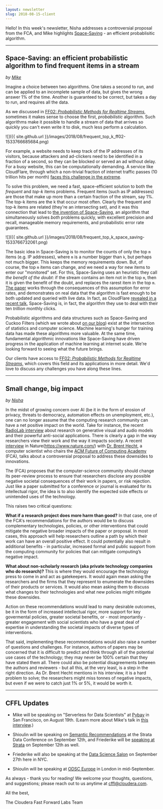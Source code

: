 ```yaml
---
layout: newsletter
slug: 2018-08-15-client
---
```


Hello! In this week's newsletter, Nisha addresses a controversial proposal from the FCA, and Mike highlights [Space-Saving](https://www.cs.ucsb.edu/research/tech-reports/2005-23) - an efficient probablisitic algorithm.

---

## Space-Saving: an efficient probabilistic algorithm to find frequent items in a stream
_by [Mike]()_

Imagine a choice between two algorithms. One takes a second to run, and can be
applied to an incomplete sample of data, but gives the wrong answer 1% of the
time. Another is guaranteed to be correct, but takes a day to run, and requires
all the data.

As we discussed in [FF02: _Probabilistic Methods for Realtime
Streams_](https://clients.fastforwardlabs.com/ff02/report), sometimes it makes
sense to choose the first, _probabilistic_ algorithm. Such algorithms make it
possible to handle a stream of data that arrives so quickly you can't even
write it to disk, much less perform a calculation.

![]({{ site.github.url }}/images/2018/08/frequent_top_k_ff02-1533766685684.png)

For example, a website needs to keep track of the IP addresses of its visitors,
because attackers and ad-clickers need to be identified in a fraction of a
second, so they can be blocked or served an ad without delay. For a busy
website, this can be computationally demanding. A service like CloudFlare,
through which a non-trivial fraction of internet traffic passes (10 trillion
hits per month) [faces this challenge in the
extreme](https://www.dotconferences.com/2015/06/john-graham-cumming-i-got-10-trillion-problems-but-logging-aint-one).

To solve this problem, we need a fast, space-efficient solution to both the
_frequent_ and _top-k_ items problems. Frequent items (such as IP addresses)
are those that make up more than a certain fraction of the stream, say 1%. The
top-k items are the k that occur most often. Clearly the frequent and top-k
items are related (they're an intersecting set), and it was this connection
that lead to [the invention of
Space-Saving](https://www.cs.ucsb.edu/research/tech-reports/2005-23), an
algorithm that simultaneously solves _both_ problems quickly, with excellent
precision and recall, manageable memory requirements, and probabilistic error
rate guarantees.

![]({{ site.github.url }}/images/2018/08/frequent_top_k_space_saving-1533766732061.png)

The basic idea in Space-Saving is to monitor the counts of only the top `m`
items (e.g. IP addresses), where `m` is a number bigger than `k`, but perhaps
not much bigger. This keeps the memory requirements down. But, of course, the top
`m` items can change, and we need a way for new items to enter our "monitored"
set. For this, Space-Saving uses an heuristic they call _the benefit of the
doubt_: if the stream contains an item not in the top `m`, then it is given the
benefit of the doubt, and replaces the rarest item in the top `m`. [The
paper](https://www.cs.ucsb.edu/research/tech-reports/2005-23) works through the
consequences of this assumption for error rates, and demonstrates on real data
that the algorithm is fast enough to be both updated and queried with live
data. In fact, as CloudFlare [revealed in a recent
talk](https://www.dotconferences.com/2015/06/john-graham-cumming-i-got-10-trillion-problems-but-logging-aint-one),
Space-Saving is, in fact, the algorithm they use to deal with their ten
_trillion_ monthly clicks.

Probabilistic algorithms and data structures such as Space-Saving and Cuckoo
Filters (which we wrote about [on our
blog](https://blog.fastforwardlabs.com/2016/11/23/probabilistic-data-structure-showdown-cuckoo.html))
exist at the intersection of statistics and computer science. Machine
learning's hunger for training data has made these algorithms more valuable. At
the same time, fundamental algorithmic innovations like Space-Saving have
driven progress in the application of machine learning at internet scale. We're
looking forward to seeing what the future brings.

Our clients have access to [FF02: _Probabilistic Methods for
Realtime Streams_](https://clients.fastforwardlabs.com/ff02/report), which
covers this field and its applications in more detail. We'd love to discuss any
challenges you have along these lines.

---

## Small change, big impact
_by [Nisha](https://twitter.com/NishaMuktewar)_

In the midst of growing concern over AI (be it in the form of erosion of privacy, threats to democracy, automation effects 
on unemployment, etc.), one can no longer assume that the computing research community can have a net positive impact on 
the world. Take for instance, the recent [RadioLab interview](https://www.wnycstudios.org/story/breaking-news) about research 
on generative visual and audio models and their powerful anti-social applications. There is clearly a gap in the way 
researchers view their work and the way it impacts society. A recent [interview](https://www.nature.com/articles/d41586-018-05791-w) in Nature(https://www.nature.com/) with [Dr. Brent Hecht](http://www.brenthecht.com/), a computer scientist who chairs the [ACM Future of Computing Academy](https://acm-fca.org/) (FCA), talks about a controversial proposal to address these downsides to innovations. 

The (FCA) proposes that the computer-science community should change its peer-review process to ensure that researchers disclose any possible negative societal consequences of their work in papers, or risk rejection. Just like a paper submitted for a conference or journal is evaluated for its intellectual rigor, the idea is to also identify the expected side effects or unintended uses of the technology.

This raises two critical questions:   

**What if a research project does more harm than good?** In that case, one of the FCA's recommendations for the authors would be to discuss complementary technologies, policies, or other interventions that could mitigate the negative broader impacts of the paper or proposal. In most cases, this approach will help researchers outline a path by which their work can have an overall positive effect. It could potentially also result in additional benefits - in particular, increased formal and public support from the computing community for policies that can mitigate computing’s negative impact. 

**What about non-scholarly research (aka private technology companies who do research)?** This is where they would encourage 
the technology press to come in and act as gatekeepers. It would again mean asking the researchers and the firms that they
represent to enumerate the downsides of their products or services. It would also mean asking them to discuss what changes to their technologies and what new policies might mitigate these downsides.

Action on these recommendations would lead to many desirable outcomes, be it in the form of increased intellectual rigor, more 
support for key govermental policies, greater societal benefits, or - most importantly - greater engagement with social scientists who have a great deal of expertise in understanding the societal impacts of diverse types of interventions. 

That said, implementing these recommendations would also raise a number of questions and challenges. For instance, authors of papers may be concerned that it is difficult to predict and think through all of the potential use cases of the technology; they may never be 100% certain that they have stated them all.  There could also be potential disagreements between the authors and reviewers - but all this, at the very least, is a step in the right direction. As Dr. Brent Hecht mentions in his interview, it is a hard problem to solve; the researchers might miss tonnes of negative impacts, but even if we were to catch just 1% or 5%, it would be worth it.

---

## CFFL Updates

* Mike will be speaking on "Serverless for Data Scientists" at [Pybay](https://pybay.com/) in San Francisco, on August 19th. (Learn more about Mike's talk in [this interview](https://medium.com/pybay/meet-mike-lee-williams-serverless-and-its-relevance-for-data-scientists-ba5a6cd0862e).)

* Shioulin will be speaking on [Semantic Recommendations](https://conferences.oreilly.com/strata/strata-ny/public/schedule/detail/69260) at the Strata Data Conference on September 12th, and Friederike will be [speaking at Strata](https://conferences.oreilly.com/strata/strata-ny/public/schedule/detail/69365) on September 12th as well.

* Friederike will also be speaking at the [Data Science Salon](https://www.eventbrite.com/e/data-science-salon-nyc-tickets-40072527007) on September 27th here in NYC.

* Shioulin will be speaking at [ODSC Europe](https://odsc.com/london) in London in mid-September.

As always - thank you for reading!  We welcome your thoughts, questions, and suggestions; please reach out to us anytime at cffl@cloudera.com.

All the best,

The Cloudera Fast Forward Labs Team

